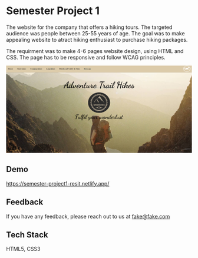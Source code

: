 
# Semester Project 1

The website for the company that offers a hiking tours. The targeted audience was people between 25-55 years of age. The goal was to make appealing website to atract hiking enthusiast to purchase hiking packages. 

The requirment was to make 4-6 pages website design, using HTML and CSS. The page has to be responsive and follow WCAG principles.

![Screenshot of my project](https://github.com/Arvydas-Mikalauskis/Semester-Project-Resit/blob/main/hiketrailpage1.PNG)



## Demo

https://semester-project1-resit.netlify.app/


## Feedback

If you have any feedback, please reach out to us at fake@fake.com


## Tech Stack

HTML5, CSS3



